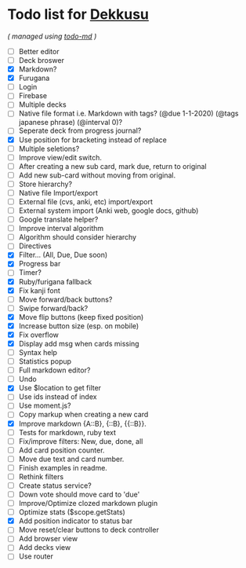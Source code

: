 # Todo list for [Dekkusu](https://github.com/Hypercubed/Dekkusu)

_\( managed using [todo-md](https://github.com/Hypercubed/todo-md) \)_

- [ ] Better editor
- [ ] Deck broswer
- [x] Markdown?
- [x] Furugana
- [ ] Login
- [ ] Firebase
- [ ] Multiple decks
- [ ] Native file format i.e. Markdown with tags? (@due 1-1-2020) (@tags japanese phrase) (@interval 0)?
- [ ] Seperate deck from progress journal?
- [x] Use position for bracketing instead of replace
- [ ] Multiple seletions?
- [ ] Improve view/edit switch.
- [ ] After creating a new sub card, mark due, return to original
- [ ] Add new sub-card without moving from original.
- [ ] Store hierarchy?
- [ ] Native file Import/export
- [ ] External file (cvs, anki, etc) import/export
- [ ] External system import (Anki web, google docs, github)
- [ ] Google translate helper?
- [ ] Improve interval algorithm
- [ ] Algorithm should consider hierarchy
- [ ] Directives
- [x] Filter... (All, Due, Due soon)
- [x] Progress bar
- [ ] Timer?
- [x] Ruby/furigana fallback
- [x] Fix kanji font
- [ ] Move forward/back buttons?
- [ ] Swipe forward/back?
- [x] Move flip buttons (keep fixed position)
- [x] Increase button size (esp. on mobile)
- [x] Fix overflow
- [x] Display add msg when cards missing
- [ ] Syntax help
- [ ] Statistics popup
- [ ] Full markdown editor?
- [ ] Undo
- [x] Use $location to get filter
- [ ] Use ids instead of index
- [ ] Use moment.js?
- [ ] Copy markup when creating a new card
- [x] Improve markdown \{A::B}, \{::B}, \{{::B}}.
- [ ] Tests for markdown, ruby text
- [ ] Fix/improve filters: New, due, done, all
- [ ] Add card position counter.
- [ ] Move due text and card number.
- [ ] Finish examples in readme.
- [ ] Rethink filters
- [ ] Create status service?
- [ ] Down vote should move card to 'due'
- [ ] Improve/Optimize clozed markdown plugin
- [ ] Optimize stats ($scope.getStats)
- [x] Add position indicator to status bar
- [ ] Move reset/clear buttons to deck controller
- [ ] Add browser view
- [ ] Add decks view
- [ ] Use router
